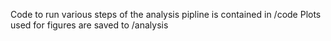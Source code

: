 Code to run various steps of the analysis pipline is contained in /code
Plots used for figures are saved to /analysis
